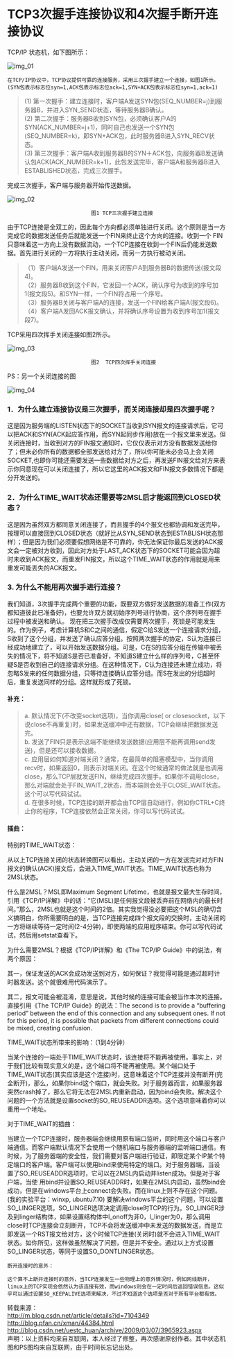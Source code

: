  TCP3次握手连接协议和4次握手断开连接协议
 ================
 
 TCP/IP 状态机，如下图所示：
 
 ![img_01](http://hi.csdn.net/attachment/201112/26/0_1324910384CIRU.gif)
 
    在TCP/IP协议中，TCP协议提供可靠的连接服务，采用三次握手建立一个连接，如图1所示。 (SYN包表示标志位syn=1,ACK包表示标志位ack=1,SYN+ACK包表示标志位syn=1,ack=1)
    
 >  (1) 第一次握手：建立连接时，客户端A发送SYN包(SEQ_NUMBER=j)到服务器B，并进入SYN_SEND状态，等待服务器B确认。     
 >  (2) 第二次握手：服务器B收到SYN包，必须确认客户A的SYN(ACK_NUMBER=j+1)，同时自己也发送一个SYN包(SEQ_NUMBER=k)，即SYN+ACK包，此时服务器B进入SYN_RECV状态。    
 >  (3) 第三次握手：客户端A收到服务器B的SYN＋ACK包，向服务器B发送确认包ACK(ACK_NUMBER=k+1)，此包发送完毕，客户端A和服务器B进入ESTABLISHED状态，完成三次握手。    
 
完成三次握手，客户端与服务器开始传送数据。

 ![img_02](http://hi.csdn.net/attachment/201112/26/0_1324910111Sc6p.gif)
 
                               图1 TCP三次握手建立连接
                               
                              
                               
由于TCP连接是全双工的，因此每个方向都必须单独进行关闭。这个原则是当一方完成它的数据发送任务后就能发送一个FIN来终止这个方向的连接。收到一个 FIN只意味着这一方向上没有数据流动，一个TCP连接在收到一个FIN后仍能发送数据。首先进行关闭的一方将执行主动关闭，而另一方执行被动关闭。

>  （1）客户端A发送一个FIN，用来关闭客户A到服务器B的数据传送(报文段4)。    
>  （2）服务器B收到这个FIN，它发回一个ACK，确认序号为收到的序号加1(报文段5)。和SYN一样，一个FIN将占用一个序号。    
>  （3）服务器B关闭与客户端A的连接，发送一个FIN给客户端A(报文段6)。    
>  （4）客户端A发回ACK报文确认，并将确认序号设置为收到序号加1(报文段7)。    

TCP采用四次挥手关闭连接如图2所示。

![img_03](http://hi.csdn.net/attachment/201112/26/0_1324910173iGc3.gif)

                               图2  TCP四次挥手关闭连接
                               
PS：另一个关闭连接的图

![img_04](http://hi.csdn.net/attachment/201112/26/0_132491065957O6.gif)

### 1．为什么建立连接协议是三次握手，而关闭连接却是四次握手呢？

这是因为服务端的LISTEN状态下的SOCKET当收到SYN报文的连接请求后，它可以把ACK和SYN(ACK起应答作用，而SYN起同步作用)放在一个报文里来发送。但关闭连接时，当收到对方的FIN报文通知时，它仅仅表示对方没有数据发送给你了；但未必你所有的数据都全部发送给对方了，所以你可能未必会马上会关闭SOCKET,也即你可能还需要发送一些数据给对方之后，再发送FIN报文给对方来表示你同意现在可以关闭连接了，所以它这里的ACK报文和FIN报文多数情况下都是分开发送的。
 
### 2．为什么TIME_WAIT状态还需要等2MSL后才能返回到CLOSED状态？

这是因为虽然双方都同意关闭连接了，而且握手的4个报文也都协调和发送完毕，按理可以直接回到CLOSED状态（就好比从SYN_SEND状态到ESTABLISH状态那样）；但是因为我们必须要假想网络是不可靠的，你无法保证你最后发送的ACK报文会一定被对方收到，因此对方处于LAST_ACK状态下的SOCKET可能会因为超时未收到ACK报文，而重发FIN报文，所以这个TIME_WAIT状态的作用就是用来重发可能丢失的ACK报文。
 
 
### 3. 为什么不能用两次握手进行连接？

我们知道，3次握手完成两个重要的功能，既要双方做好发送数据的准备工作(双方都知道彼此已准备好)，也要允许双方就初始序列号进行协商，这个序列号在握手过程中被发送和确认。
    现在把三次握手改成仅需要两次握手，死锁是可能发生的。作为例子，考虑计算机S和C之间的通信，假定C给S发送一个连接请求分组，S收到了这个分组，并发送了确认应答分组。按照两次握手的协定，S认为连接已经成功地建立了，可以开始发送数据分组。可是，C在S的应答分组在传输中被丢失的情况下，将不知道S是否已准备好，不知道S建立什么样的序列号，C甚至怀疑S是否收到自己的连接请求分组。在这种情况下，C认为连接还未建立成功，将忽略S发来的任何数据分组，只等待连接确认应答分组。而S在发出的分组超时后，重复发送同样的分组。这样就形成了死锁。
 
#### 补充：
> a. 默认情况下(不改变socket选项)，当你调用close( or closesocket，以下说close不再重复)时，如果发送缓冲中还有数据，TCP会继续把数据发送完。     
> b. 发送了FIN只是表示这端不能继续发送数据(应用层不能再调用send发送)，但是还可以接收数据。    
> c. 应用层如何知道对端关闭？通常，在最简单的阻塞模型中，当你调用recv时，如果返回0，则表示对端关闭。在这个时候通常的做法就是也调用close，那么TCP层就发送FIN，继续完成四次握手。如果你不调用close，那么对端就会处于FIN_WAIT_2状态，而本端则会处于CLOSE_WAIT状态。这个可以写代码试试。    
> d. 在很多时候，TCP连接的断开都会由TCP层自动进行，例如你CTRL+C终止你的程序，TCP连接依然会正常关闭，你可以写代码试试。    

#### 插曲：

   特别的TIME_WAIT状态：
 
   从以上TCP连接关闭的状态转换图可以看出，主动关闭的一方在发送完对对方FIN报文的确认(ACK)报文后，会进入TIME_WAIT状态。TIME_WAIT状态也称为2MSL状态。
 
   什么是2MSL？MSL即Maximum Segment Lifetime，也就是报文最大生存时间，引用《TCP/IP详解》中的话：“它(MSL)是任何报文段被丢弃前在网络内的最长时间。”那么，2MSL也就是这个时间的2倍。其实我觉得没必要把这个MSL的确切含义搞明白，你所需要明白的是，当TCP连接完成四个报文段的交换时，主动关闭的一方将继续等待一定时间(2-4分钟)，即使两端的应用程序结束。你可以写代码试试，然后用setstat查看下。
 
   为什么需要2MSL？根据《TCP/IP详解》和《The TCP/IP Guide》中的说法，有两个原因：
   
   其一，保证发送的ACK会成功发送到对方，如何保证？我觉得可能是通过超时计时器发送。这个就很难用代码演示了。
   
   其二，报文可能会被混淆，意思是说，其他时候的连接可能会被当作本次的连接。直接引用《The TCP/IP Guide》的说法：The second is to provide a “buffering period” between the end of this connection and any subsequent ones. If not for this period, it is possible that packets from different connections could be mixed, creating confusion.
 
   TIME_WAIT状态所带来的影响：（1到4分钟）
   
   当某个连接的一端处于TIME_WAIT状态时，该连接将不能再被使用。事实上，对于我们比较有现实意义的是，这个端口将不能再被使用。某个端口处于TIME_WAIT状态(其实应该是这个连接)时，这意味着这个TCP连接并没有断开(完全断开)，那么，如果你bind这个端口，就会失败。对于服务器而言，如果服务器突然crash掉了，那么它将无法在2MSL内重新启动，因为bind会失败。解决这个问题的一个方法就是设置socket的SO_REUSEADDR选项。这个选项意味着你可以重用一个地址。
 
   对于TIME_WAIT的插曲：
   
   当建立一个TCP连接时，服务器端会继续用原有端口监听，同时用这个端口与客户端通信。而客户端默认情况下会使用一个随机端口与服务器端的监听端口通信。有时候，为了服务器端的安全性，我们需要对客户端进行验证，即限定某个IP某个特定端口的客户端。客户端可以使用bind来使用特定的端口。对于服务器端，当设置了SO_REUSEADDR选项时，它可以在2MSL内启动并listen成功。但是对于客户端，当使
用bind并设置SO_REUSEADDR时，如果在2MSL内启动，虽然bind会成功，但是在windows平台上connect会失败。而在linux上则不存在这个问题。(我的实验平台：winxp, ubuntu7.10)
    要解决windows平台的这个问题，可以设置SO_LINGER选项。SO_LINGER选项决定调用close时TCP的行为。SO_LINGER涉及到linger结构体，如果设置结构体中l_onoff为非0，l_linger为0，那么调用close时TCP连接会立刻断开，TCP不会将发送缓冲中未发送的数据发送，而是立即发送一个RST报文给对方，这个时候TCP连接(关闭时)就不会进入TIME_WAIT状态。如你所见，这样做虽然解决了问题，但是并不安全。通过以上方式设置SO_LINGER状态，等同于设置SO_DONTLINGER状态。
 
    断开连接时的意外：
    
    这个算不上断开连接时的意外，当TCP连接发生一些物理上的意外情况时，例如网线断开，linux上的TCP实现会依然认为该连接有效，而windows则会在一定时间后返回错误信息。这似乎可以通过设置SO_KEEPALIVE选项来解决，不过不知道这个选项是否对于所有平台都有效。
 
转载来源：       
http://m.blog.csdn.net/article/details?id=7104349             
http://blog.pfan.cn/xman/44384.html           
http://blog.csdn.net/uestc_huan/archive/2009/03/07/3965923.aspx              
声明：以上资料均来自互联网，本人经过了修整，再次感谢原创作者。其中状态机图和PS图均来自互联网，由于时间长忘记出处。             
 
